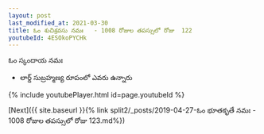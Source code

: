 ```yaml
---
layout: post
last_modified_at: 2021-03-30
title: ఓం శుచిశ్రవసు నమః   - 1008 రోజుల తపస్సులో రోజు  122
youtubeId: 4ESOkoPYCHk
---
```

 
 
 ఓం స్కందాయ నమః  
 
 -  లార్డ్ సుబ్రహ్మణ్య రూపంలో ఎవరు ఉన్నారు 
 
  
 
  
 
 
 
 
 
 


{% include youtubePlayer.html id=page.youtubeId %}
 
[Next]({{ site.baseurl }}{% link  split2/_posts/2019-04-27-ఓం భూతకృతే నమః   - 1008 రోజుల తపస్సులో రోజు  123.md%})
 
